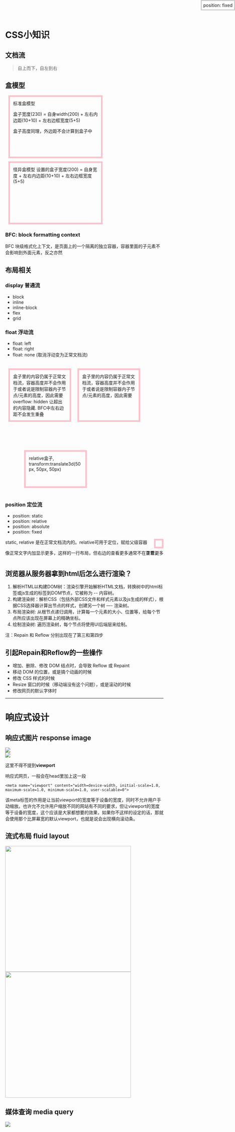 # CSS小知识

## 文档流

> 自上而下，自左到右

## 盒模型

<div style="width:270px; height:170px; border:5px solid pink; padding: 10px; margin: 10px;">
  标准盒模型

  盒子宽度(230) = 自身width(200) + 左右内边距(10+10) + 左右边框宽度(5+5)

  盒子高度同理，外边距不会计算到盒子中
</div>

<div style="box-sizing: border-box; width:300px; height:200px; border:5px solid pink; padding: 10px; margin: 10px;">
  怪异盒模型
  设置的盒子宽度(200) = 自身宽度 + 左右内边距(10+10) + 左右边框宽度(5+5)  
</div>

### BFC: block formatting context

BFC 块级格式化上下文，是页面上的一个隔离的独立容器，容器里面的子元素不会影响到外面元素，反之亦然


## 布局相关

### display 普通流

* block
* inline
* inline-block
* flex
* grid

### float 浮动流

* float: left
* float: right
* float: none (取消浮动变为正常文档流)

<div style="display: table; clear:both; margin-bottom: 70px;">
  <div style="float: left;box-sizing: border-box; width:200px; height:170px; border:5px solid pink; padding: 10px; margin: 20px 10px;">
    盒子里的内容仍属于正常文档流，容器高度并不会作用于或者说是限制容器内子节点/元素的高度，因此需要overflow: hidden 让超出的内容隐藏. BFC中左右边距不会发生重叠
  </div>

  <div style="float: left;box-sizing: border-box; width:200px; height:170px; border:5px solid pink; padding: 10px; margin: 20px 10px; overflow: hidden;">
    盒子里的内容仍属于正常文档流，容器高度并不会作用于或者说是限制容器内子节点/元素的高度，因此需要
  </div>
   
  <div style="float: left;box-sizing: border-box; width:200px; height:120px; border:5px solid pink; padding: 10px; margin: 20px 10px; transform:translate(50px, 50px);">
    relative盒子, transform:translate3d(50px, 50px, 50px)
  </div>
</div>


### position 定位流

* position: static
* position: relative
* position: absolute
* position: fixed

<div style="position:relative; width:100%;">
  <p>static, relative 是在正常文档流内的。relative可用于定位，赋给父级容器</p>
  <div style="position:absolute; right: 0;top:0;box-sizing: border-box; width:30px; height:30px; border:5px solid pink; padding: 10px; margin: 0"></div>
</div>

<div style="padding-right:30px;height:30px;position:relative;"><p style="width:500px;height:30px;overflow:hidden; text-overflow: ellipsis; white-space: nowrap;">像正常文字内加显示更多，这样的一行布局，但右边的查看更多通常不在正常文档流内</p>
    <a style="position:absolute; right:0; top:0;">查看更多</a>
  </div>

<div style="padding: 5px;position:fixed; right:0;top:0;border:3px solid #ccc;">position: fixed</div>

## 浏览器从服务器拿到html后怎么进行渲染？

1. 解析HTML以构建DOM树：渲染引擎开始解析HTML文档，转换树中的html标签或js生成的标签到DOM节点，它被称为 -- 内容树。
2. 构建渲染树：解析CSS（包括外部CSS文件和样式元素以及js生成的样式），根据CSS选择器计算出节点的样式，创建另一个树 —- 渲染树。
3. 布局渲染树: 从根节点递归调用，计算每一个元素的大小、位置等，给每个节点所应该出现在屏幕上的精确坐标。
4. 绘制渲染树: 遍历渲染树，每个节点将使用UI后端层来绘制。

注：Repain 和 Reflow 分别出现在了第三和第四步

## 引起Repain和Reflow的一些操作

* 增加、删除、修改 DOM 结点时，会导致 Reflow 或 Repaint
* 移动 DOM 的位置，或是搞个动画的时候
* 修改 CSS 样式的时候
* Resize 窗口的时候（移动端没有这个问题），或是滚动的时候
* 修改网页的默认字体时

---

# 响应式设计

## 响应式图片 response image

<div style="width:600px;">
  <img src="./rwd0.jpg" />
</div>

<div style="max-width:600px;">
  <img style="max-width:100%;" src="./rwd0.jpg" />
</div>

这里不得不提到**viewport**

响应式网页，一般会在head里加上这一段

    <meta name="viewport" content="width=device-width, initial-scale=1.0, maximum-scale=1.0, minimum-scale=1.0, user-scalable=0">

该meta标签的作用是让当前viewport的宽度等于设备的宽度，同时不允许用户手动缩放。也许允不允许用户缩放不同的网站有不同的要求，但让viewport的宽度等于设备的宽度，这个应该是大家都想要的效果，如果你不这样的设定的话，那就会使用那个比屏幕宽的默认viewport，也就是说会出现横向滚动条。


## 流式布局 fluid layout

<div style="max-width:900px;">
  <img style="display:inline-block; width:400px;" src="./rwd2.jpg" />
  <img style="display:inline-block; width:400px;" src="./rwd1.jpg" />
</div>

## 媒体查询 media query

<div style="max-width:600px;">
  <img style="max-width:100%;" src="./rwd3.jpg" />
</div>
